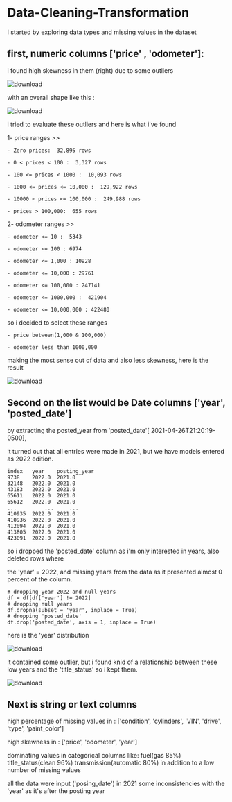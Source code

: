 # Data-Cleaning-Transformation
I started by exploring data types and missing values in the dataset

## first, numeric columns ['price' , 'odometer']:

i found high skewness in them (right) due to some outliers

![download](https://github.com/taha1048/Data-Cleaning-Transformation/assets/139405748/97c4892b-5c16-4278-b34b-bb331a362723)


with an overall shape like this :

![download](https://github.com/taha1048/Data-Cleaning-Transformation/assets/139405748/b44149cb-ecdd-4270-a608-3661cfb23231)




i tried to evaluate these outliers and here is what i've found

1- price ranges >> 

    - Zero prices:  32,895 rows
    
    - 0 < prices < 100 :  3,327 rows
    
    - 100 <= prices < 1000 :  10,093 rows 
    
    - 1000 <= prices <= 10,000 :  129,922 rows
    
    - 10000 < prices <= 100,000 :  249,988 rows
    
    - prices > 100,000:  655 rows


2- odometer ranges >>

    - odometer <= 10 :  5343
    
    - odometer <= 100 : 6974
    
    - odometer <= 1,000 : 10928
    
    - odometer <= 10,000 : 29761
    
    - odometer <= 100,000 : 247141
    
    - odometer <= 1000,000 :  421904
    
    - odometer <= 10,000,000 : 422480


so i decided to select these ranges 

    - price between(1,000 & 100,000)
    
    - odometer less than 1000,000 

making the most sense out of data and also less skewness, here is the result 


![download](https://github.com/taha1048/Data-Cleaning-Transformation/assets/139405748/ba84a941-12e4-49c7-a6a4-e8682f74fa85)


## Second on the list would be Date columns ['year', 'posted_date']

by extracting the posted_year from 'posted_date'[ 2021-04-26T21:20:19-0500],

it turned out that all entries were made in 2021, but we have models entered as 2022 edition. 

    index   year	posting_year
    9738	2022.0	2021.0
    32148	2022.0	2021.0
    43183	2022.0	2021.0
    65611	2022.0	2021.0
    65612	2022.0	2021.0
    ...	        ...	    ...
    410935	2022.0	2021.0
    410936	2022.0	2021.0
    412094	2022.0	2021.0
    413805	2022.0	2021.0
    423091	2022.0	2021.0

so i dropped the 'posted_date' column as i'm only interested in years, also deleted rows where

the 'year' = 2022, and missing years from the data as it presented almost 0 percent of the column.

    # dropping year 2022 and null years
    df = df[df['year'] != 2022]
    # dropping null years
    df.dropna(subset = 'year', inplace = True)
    # dropping 'posted_date'
    df.drop('posted_date', axis = 1, inplace = True)

here is the 'year' distribution 

![download](https://github.com/taha1048/Data-Cleaning-Transformation/assets/139405748/4feec60b-4821-46b6-b8e2-5f46e024c5c5)

it contained some outlier, but i found knid of a relationship between these low years and the 'title_status' so i kept them.


![download](https://github.com/taha1048/Data-Cleaning-Transformation/assets/139405748/73c9cd32-8363-4f4b-bb7a-c0d3b2de0796)

## Next is string or text columns



high percentage of missing values in :
['condition', 'cylinders', 'VIN', 'drive', 'type', 'paint_color']

high skewness in : 
['price', 'odometer', 'year']

dominating values in categorical columns like:
fuel(gas 85%)
title_status(clean 96%)
transmission(automatic 80%)
in addition to a low number of missing values

all the data were input ('posing_date') in 2021
some inconsistencies with the 'year' as it's after the posting year


